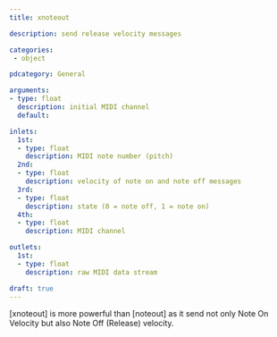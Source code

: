 ```yaml
---
title: xnoteout

description: send release velocity messages

categories:
 - object

pdcategory: General

arguments:
- type: float
  description: initial MIDI channel
  default:

inlets:
  1st:
  - type: float
    description: MIDI note number (pitch)
  2nd:
  - type: float
    description: velocity of note on and note off messages
  3rd:
  - type: float
    description: state (0 = note off, 1 = note on)
  4th:
  - type: float
    description: MIDI channel

outlets:
  1st:
  - type: float
    description: raw MIDI data stream

draft: true
---
```


[xnoteout] is more powerful than [noteout] as it send not only Note On Velocity but also Note Off (Release) velocity.